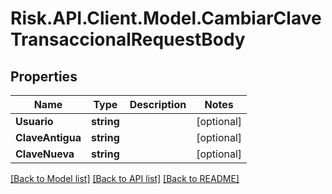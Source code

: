 # Risk.API.Client.Model.CambiarClaveTransaccionalRequestBody
## Properties

Name | Type | Description | Notes
------------ | ------------- | ------------- | -------------
**Usuario** | **string** |  | [optional] 
**ClaveAntigua** | **string** |  | [optional] 
**ClaveNueva** | **string** |  | [optional] 

[[Back to Model list]](../README.md#documentation-for-models) [[Back to API list]](../README.md#documentation-for-api-endpoints) [[Back to README]](../README.md)

